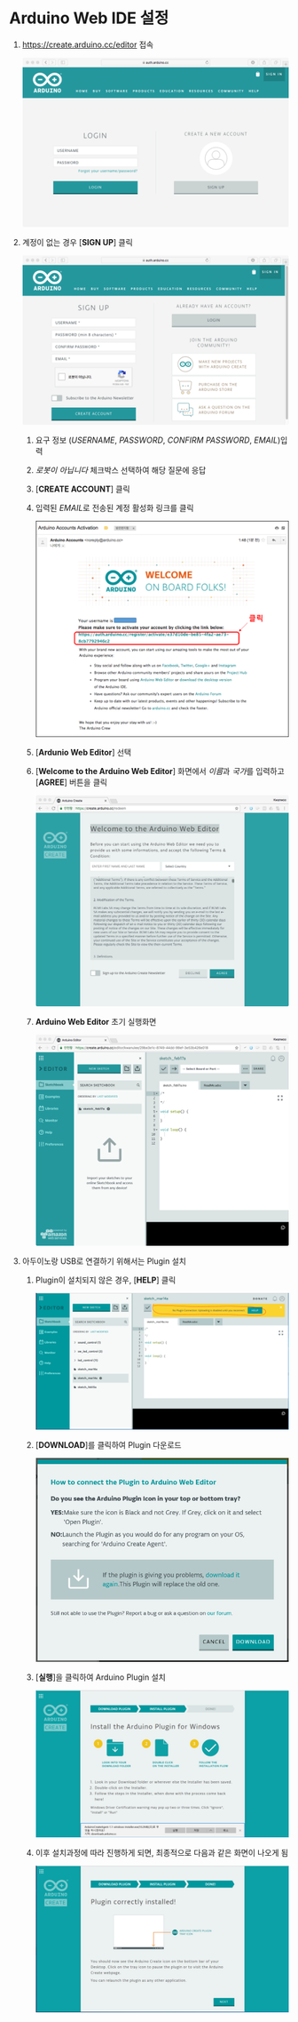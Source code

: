 # Arduino Web IDE 설정

1. https://create.arduino.cc/editor 접속

	![](images/web_editor.png)
	
2. 계정이 없는 경우 [**SIGN UP**] 클릭

	![](images/sign_up.png)
	
	1. 요구 정보 (*USERNAME*, *PASSWORD*, *CONFIRM PASSWORD*, *EMAIL*)입력
	2. *로봇이 아닙니다* 체크박스 선택하여 해당 질문에 응답
	3. [**CREATE ACCOUNT**] 클릭
	4. 입력된 *EMAIL*로 전송된 계정 활성화 링크를 클릭
	
		![](images/sign_up2.png)
	
	5. [**Ardunio Web Editor**] 선택
	6. [**Welcome to the Arduino Web Editor**] 화면에서 *이름*과 *국가*를 입력하고 [**AGREE**] 버튼을 클릭
	
		![](images/agreement.png)
	
	7. **Arduino Web Editor** 초기 실행화면
	
		![](images/web_editor_start.png)

3. 아두이노랑 USB로 연결하기 위해서는 Plugin 설치
	1. Plugin이 설치되지 않은 경우, [**HELP**] 클릭
		
		![](images/plugin.PNG) 	
	
	2. [**DOWNLOAD**]를 클릭하여 Plugin 다운로드
	
		![](images/help.PNG)
		
	3. [**실행**]을 클릭하여 Arduino Plugin 설치

		![](images/install_plugin.PNG)
		
	4. 이후 설치과정에 따라 진행하게 되면, 최종적으로 다음과 같은 화면이 나오게 됨

		![](images/finish.PNG)